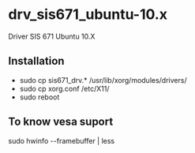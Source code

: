 # drv_sis671_ubuntu-10.x
Driver SIS 671 Ubuntu 10.X

## Installation

+ sudo cp sis671_drv.* /usr/lib/xorg/modules/drivers/
+ sudo cp xorg.conf /etc/X11/
+ sudo reboot

## To know vesa suport
sudo hwinfo --framebuffer | less
